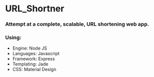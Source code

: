 # URL_Shortner
### Attempt at a complete, scalable, URL shortening web app.
### Using: 
- Engine:     Node JS
- Languages:  Javascript
- Framework:  Express
- Templating: Jade
- CSS: Material Design
